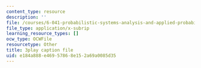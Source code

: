 ```yaml
---
content_type: resource
description: ''
file: /courses/6-041-probabilistic-systems-analysis-and-applied-probability-fall-2010/e184a888e46957868e152a69a0085d35_ZulMqrvP-Pk.vtt
file_type: application/x-subrip
learning_resource_types: []
ocw_type: OCWFile
resourcetype: Other
title: 3play caption file
uid: e184a888-e469-5786-8e15-2a69a0085d35
---
```

